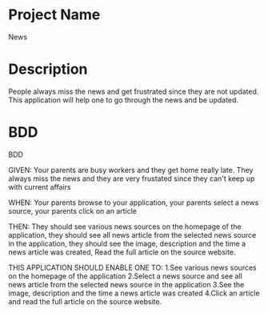 # Project Name
News

# Description
People always miss the news and get frustrated since they are not updated. This application will help one to go through the news and be updated.

# BDD
BDD

GIVEN: Your parents are busy workers and they get home really late. They always miss the news and they are very frustated since they can't keep up with current affairs

WHEN: Your parents browse to your application, your parents select a news source, your parents click on an article

THEN: They should see various news sources on the homepage of the application, they should see all news article from the selected news source in the application, they should see the image, description and the time a news article was created, Read the full article on the source website.



THIS APPLICATION SHOULD ENABLE ONE TO:
	1.See various news sources on the homepage of the application
	2.Select a news source and see all news article from the selected news source in the application
	3.See the image, description and the time a news article was created
	4.Click an article and read the full article on the source website.